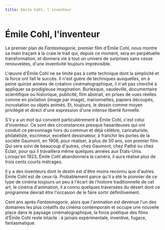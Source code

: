 ```yaml
---
title: Émile Cohl, l'inventeur
---
```

# Émile Cohl, l'inventeur

Le premier plan de *Fantasmagorie*, premier film d'Émile Cohl, nous montre sa main traçant à la craie le trait qui, depuis ce moment, sera en perpétuelle transformation, et donnera vie à tout un univers de surprises sans cesse renouvelées, d'une inventivité toujours imprévisible.

L'œuvre d'Émile Cohl ne se limite pas à cette technique dont la simplicité et la force ont fait le succès. Il n'est guère de techniques auxquelles, en à peine quinze années de création cinématographique, il n'ait pas cherché à appliquer sa prodigieuse imagination. Burlesque, vaudeville, documentaire scientifique ou historique, publicité, film abstrait, en prises de vues réelles comme en pixilation (image par image), marionnettes, papiers découpés, incrustation ou objets animés. Et, toujours, le dessin comme moyen privilégié et direct d'une expression d'une intense liberté formelle.

S'il y a un mot qui convient particulièrement à Émile Cohl, c'est celui d'inventeur. Ce sont des circonstances presque hasardeuses qui ont conduit ce personnage hors du commun et déjà célèbre, caricaturiste, philatéliste, escrimeur, excellent dessinateur, à franchir les portes de la société Gaumont, en 1908, pour réaliser, à plus de 50 ans, son premier film. Qui sera suivi de beaucoup d'autres, chez Gaumont, chez Pathé ou chez Éclair, pour qui il travaillera même quelques années aux États-Unis. Lorsqu'en 1923, Émile Cohl abandonnera la caméra, il aura réalisé plus de trois cents courts métrages.

Il y a des inventeurs dont le destin est d'être moins reconnu que d'autres. Émile Cohl est de ceux-là. Probablement parce qu'il a été le pionnier de ce type de cinéma toujours un peu à l'écart de l'histoire traditionnelle de cet art, le cinéma d'animation, il a connu quelques traversées du désert dont ce programme devrait être l'occasion de le faire sortir définitivement.

Cent ans après *Fantasmagorie*, alors que l'animation est devenue l'un des domaines les plus créatifs du cinéma contemporain et occupe une nouvelle place dans le paysage cinématographique, la force poétique des films d'Émile Cohl reste intacte&nbsp;: à jamais expérimentale, inventive, fugace, fantasmatique.